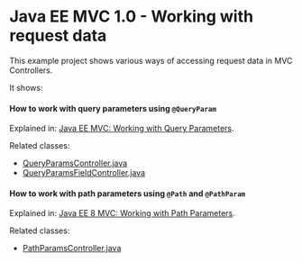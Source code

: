 Java EE MVC 1.0 - Working with request data
=============
This example project shows various ways of accessing request data in MVC Controllers.


It shows:

#### How to work with query parameters using `@QueryParam`

Explained in: [Java EE MVC: Working with Query Parameters][1].

Related classes:

* [QueryParamsController.java][2]
* [QueryParamsFieldController.java][3]


#### How to work with path parameters using `@Path` and `@PathParam`

Explained in: [Java EE 8 MVC: Working with Path Parameters][5].

Related classes:

* [PathParamsController.java][4]


[1]: http://www.mscharhag.com/java-ee-mvc/query-parameters
[2]: https://github.com/mscharhag/java-ee-8-mvc/blob/master/request-data/src/main/java/com/mscharhag/javaee8/mvc/requestparams/QueryParamsController.java
[3]: https://github.com/mscharhag/java-ee-8-mvc/blob/master/request-data/src/main/java/com/mscharhag/javaee8/mvc/requestparams/QueryParamsFieldController.java
[4]: https://github.com/mscharhag/java-ee-8-mvc/blob/master/request-data/src/main/java/com/mscharhag/javaee8/mvc/requestparams/PathParamsController.java
[5]: http://www.mscharhag.com/java-ee-mvc/path-parameters
